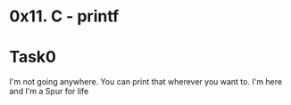 # 0x11. C - printf

# Task0

I'm not going anywhere. You can print that wherever you want to. I'm here and I'm a Spur for life